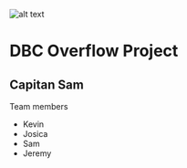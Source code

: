 ![alt text](https://raw.githubusercontent.com/nyc-otters-2017/DBC_Overflow-CapitanSam/master/public/gif/capitansam.jpg "Hello")
# DBC Overflow Project
## Capitan Sam
Team members
  - Kevin
  - Josica
  - Sam
  - Jeremy
